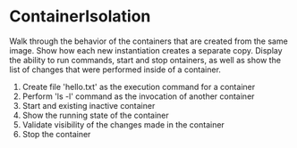 # ContainerIsolation
Walk through the behavior of the containers that are created from the same image. Show how each new instantiation creates
a separate copy. Display the ability to run commands, start and stop ontainers, as well as show the list of changes
that were performed inside of a container.

1. Create file 'hello.txt' as the execution command for a container
1. Perform 'ls -l' command as the invocation of another container
1. Start and existing inactive container
1. Show the running state of the container
1. Validate visibility of the changes made in the container
1. Stop the container




